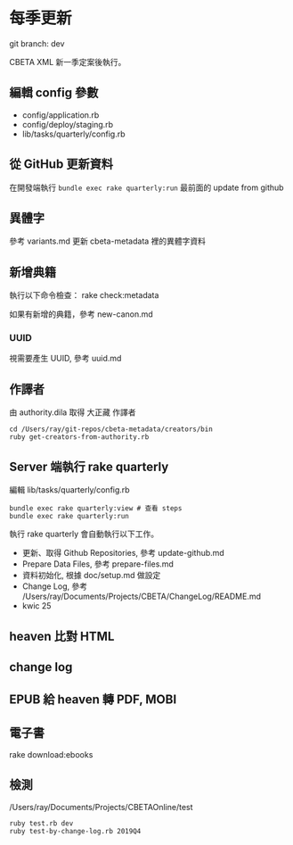 # 每季更新

git branch: dev

CBETA XML 新一季定案後執行。

## 編輯 config 參數

* config/application.rb
* config/deploy/staging.rb
* lib/tasks/quarterly/config.rb

## 從 GitHub 更新資料

在開發端執行 `bundle exec rake quarterly:run` 最前面的 update from github

## 異體字

參考 variants.md 更新 cbeta-metadata 裡的異體字資料

## 新增典籍

執行以下命令檢查：
    rake check:metadata

如果有新增的典籍，參考 new-canon.md

### UUID

視需要產生 UUID, 參考 uuid.md

## 作譯者

由 authority.dila 取得 大正藏 作譯者

    cd /Users/ray/git-repos/cbeta-metadata/creators/bin
    ruby get-creators-from-authority.rb

## Server 端執行 rake quarterly

編輯 lib/tasks/quarterly/config.rb

    bundle exec rake quarterly:view # 查看 steps
    bundle exec rake quarterly:run

執行 rake quarterly 會自動執行以下工作。

* 更新、取得 Github Repositories, 參考 update-github.md
* Prepare Data Files, 參考 prepare-files.md
* 資料初始化, 根據 doc/setup.md 做設定
* Change Log, 參考 /Users/ray/Documents/Projects/CBETA/ChangeLog/README.md
* kwic 25

## heaven 比對 HTML

## change log

## EPUB 給 heaven 轉 PDF, MOBI

## 電子書

rake download:ebooks

## 檢測

/Users/ray/Documents/Projects/CBETAOnline/test

    ruby test.rb dev
    ruby test-by-change-log.rb 2019Q4
